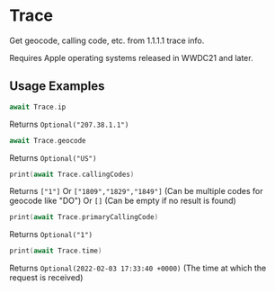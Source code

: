 # Trace

Get geocode, calling code, etc. from 1.1.1.1 trace info.

Requires Apple operating systems released in WWDC21 and later.

## Usage Examples

```swift
await Trace.ip
```
Returns `Optional("207.38.1.1")`

```swift
await Trace.geocode
```
Returns `Optional("US")`

```swift
print(await Trace.callingCodes)
``` 
Returns `["1"]`
Or `["1809","1829","1849"]` (Can be multiple codes for geocode like "DO")
Or `[]` (Can be empty if no result is found)

```swift
print(await Trace.primaryCallingCode)
```
Returns `Optional("1")`

```swift
print(await Trace.time)
```
Returns `Optional(2022-02-03 17:33:40 +0000)` (The time at which the request is received)
